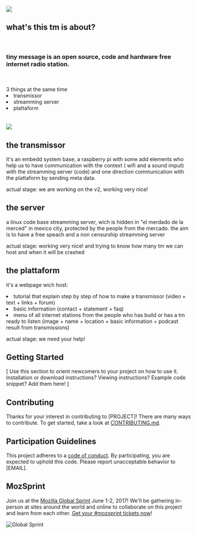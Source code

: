 <img src="http://lowlives.net/tinymessage/images/tm2.jpg">

## what's this tm is about? 
<br>
<h3>tiny message is an open source, code and hardware free internet radio station.</h3>
<br>
<br>
3 things at the same time
<li>transmissor</li>
<li>streamming server</li>
<li>plattaform</li>
<br>
<br>
  <img src="http://lowlives.net/tinymessage/images/tm1.jpg">
  
## the transmissor
it's an embedd system base, a raspberry pi with some add elements who help us to have communication with the context ( wifi and a sound imput) with the streamming server (code) and one direction communication with the plattaform by sending meta data. 

actual stage: we are working on the v2, working very nice!

## the server
a linux code base streamming server, wich is hidden in "el merdado de la merced" in mexico city, protected by the people from the mercado. the aim is to have a free speach and a non censurship streamming server

actual stage: working very nice! and trying to know how many tm we can host and when it will be crashed


## the plattaform
it's a webpage wich host:
<li>tutorial that explain step by step of how to make a transmissor (video + text + links + forum)</li>
<li>basic information (contact + statement + faq)</li>
<li>menu of all internet stations from the people who has build or has a tm ready to listen (image + name + location + basic information     + podcast result from transmissions)</li>
 
 actual stage: we need your help!
 
 
## Getting Started

[ Use this section to orient newcomers to your project on how to use it. Installation or download instructions? Viewing instructions? Example code snippet? Add them here! ]

## Contributing

Thanks for your interest in contributing to [PROJECT]! There are many ways to contribute. To get started, take a look at [CONTRIBUTING.md](CONTRIBUTING.md).

## Participation Guidelines

This project adheres to a [code of conduct](CODE_OF_CONDUCT.md). By participating, you are expected to uphold this code. Please report unacceptable behavior to [EMAIL].

## MozSprint

Join us at the [Mozilla Global Sprint](http://mozilla.github.io/global-sprint/) June 1-2, 2017! We'll be gathering in-person at sites around the world and online to collaborate on this project and learn from each other. [Get your #mozsprint tickets now](http://mozilla.github.io/global-sprint/)!

![Global Sprint](https://cloud.githubusercontent.com/assets/617994/24632585/b2b07dcc-1892-11e7-91cf-f9e473187cf7.png)
